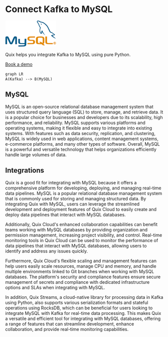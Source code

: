 # Connect Kafka to MySQL

![](./images/logo_1.jpg)

Quix helps you integrate Kafka to MySQL using pure Python.

<div>
<a class="md-button md-button--primary" href="https://share.hsforms.com/1iW0TmZzKQMChk0lxd_tGiw4yjw2?__hstc=175542013.2303933fbd746c0ac86d9ccbe9bc9100.1728383268831.1729603416735.1729620918855.31&__hssc=175542013.1.1729620918855&__hsfp=2132701734" target="_blank" style="margin-right:.5rem;">Book a demo</a>
<br/>
</div>

```mermaid
graph LR
A(Kafka) --> B(MySQL)
```

## MySQL

MySQL is an open-source relational database management system that uses structured query language (SQL) to store, manage, and retrieve data. It is a popular choice for businesses and developers due to its scalability, high performance, and reliability. MySQL supports various platforms and operating systems, making it flexible and easy to integrate into existing systems. With features such as data security, replication, and clustering, MySQL is widely used in web applications, content management systems, e-commerce platforms, and many other types of software. Overall, MySQL is a powerful and versatile technology that helps organizations efficiently handle large volumes of data.

## Integrations

Quix is a good fit for integrating with MySQL because it offers a comprehensive platform for developing, deploying, and managing real-time data pipelines. MySQL is a popular relational database management system that is commonly used for storing and managing structured data. By integrating Quix with MySQL, users can leverage the streamlined development and deployment features of Quix Cloud to easily create and deploy data pipelines that interact with MySQL databases.

Additionally, Quix Cloud's enhanced collaboration capabilities can benefit teams working with MySQL databases by providing organization and permission management, increasing project visibility, and control. Real-time monitoring tools in Quix Cloud can be used to monitor the performance of data pipelines that interact with MySQL databases, allowing users to identify and address any issues quickly.

Furthermore, Quix Cloud's flexible scaling and management features can help users easily scale resources, manage CPU and memory, and handle multiple environments linked to Git branches when working with MySQL databases. The platform's security and compliance features ensure secure management of secrets and compliance with dedicated infrastructure options and SLAs when integrating with MySQL.

In addition, Quix Streams, a cloud-native library for processing data in Kafka using Python, also supports various serialization formats and stateful operations using RocksDB, which can be beneficial for users looking to integrate MySQL with Kafka for real-time data processing. This makes Quix a versatile and efficient tool for integrating with MySQL databases, offering a range of features that can streamline development, enhance collaboration, and provide real-time monitoring capabilities.

